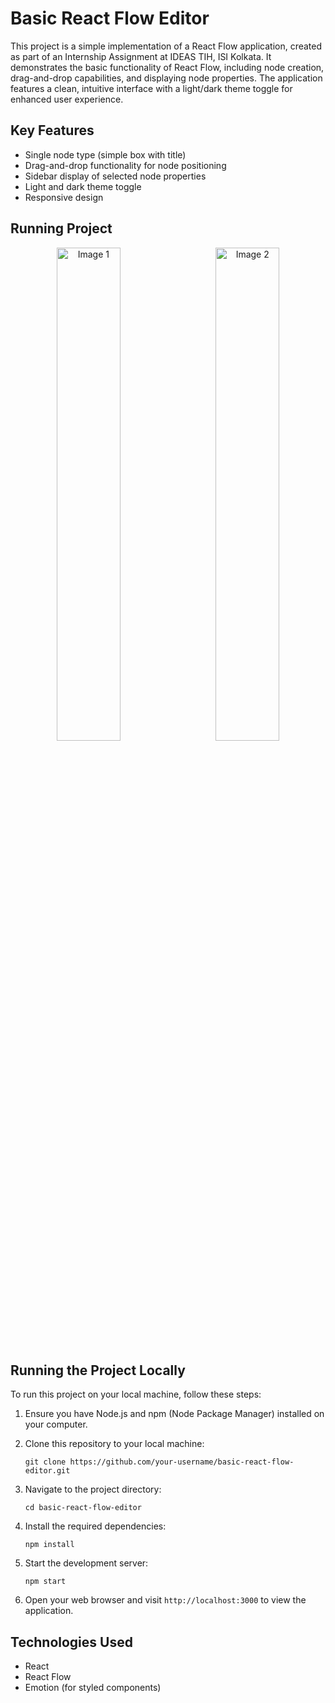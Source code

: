 # Basic React Flow Editor

This project is a simple implementation of a React Flow application, created as part of an Internship Assignment at IDEAS TIH, ISI Kolkata. It demonstrates the basic functionality of React Flow, including node creation, drag-and-drop capabilities, and displaying node properties. The application features a clean, intuitive interface with a light/dark theme toggle for enhanced user experience.

## Key Features

- Single node type (simple box with title)
- Drag-and-drop functionality for node positioning
- Sidebar display of selected node properties
- Light and dark theme toggle
- Responsive design

## Running Project

<p align="center">
  <img src="https://github.com/user-attachments/assets/188ed5e8-551b-48f8-b84c-8cf59acecea0" alt="Image 1" width="45%" />
  &nbsp;&nbsp;&nbsp;&nbsp;&nbsp; <!-- This will add space between the images -->
  <img src="https://github.com/user-attachments/assets/675225ce-6779-4f5e-83c0-1148ffa3fab3" alt="Image 2" width="45%" />
</p>

## Running the Project Locally

To run this project on your local machine, follow these steps:

1. Ensure you have Node.js and npm (Node Package Manager) installed on your computer.

2. Clone this repository to your local machine:
   ```
   git clone https://github.com/your-username/basic-react-flow-editor.git
   ```

3. Navigate to the project directory:
   ```
   cd basic-react-flow-editor
   ```

4. Install the required dependencies:
   ```
   npm install
   ```

5. Start the development server:
   ```
   npm start
   ```

6. Open your web browser and visit `http://localhost:3000` to view the application.

## Technologies Used

- React
- React Flow
- Emotion (for styled components)

